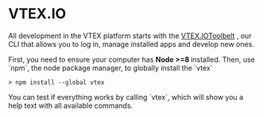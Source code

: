 # VTEX.IO


All development in the VTEX platform starts with the
[VTEX.IOToolbelt](https://github.com/vtex/toolbelt)
, our CLI that allows you to log in, manage installed apps and develop new
ones.

<p>First, you need to ensure your computer has <b> Node >=8 </b> installed. Then, use `npm`, the node package manager, to globally install the `vtex`</p>

    > npm install --global vtex

<p>You can test if everything works by calling `vtex`, which will show you a
help text with all available commands.</p>
